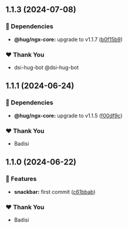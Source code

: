 ## 1.1.3 (2024-07-08)


### 🌱 Dependencies

- **@hug/ngx-core:** upgrade to v1.1.7 ([b0f15b9](https://github.com/DSI-HUG/ngx-components/commit/b0f15b9))


### ❤️  Thank You

- dsi-hug-bot @dsi-hug-bot

## 1.1.1 (2024-06-24)


### 🌱 Dependencies

- **@hug/ngx-core:** upgrade to v1.1.5 ([f00df9c](https://github.com/DSI-HUG/ngx-components/commit/f00df9c))


### ❤️  Thank You

- Badisi

## 1.1.0 (2024-06-22)


### 🚀 Features

- **snackbar:** first commit ([c61bbab](https://github.com/DSI-HUG/ngx-components/commit/c61bbab))


### ❤️  Thank You

- Badisi